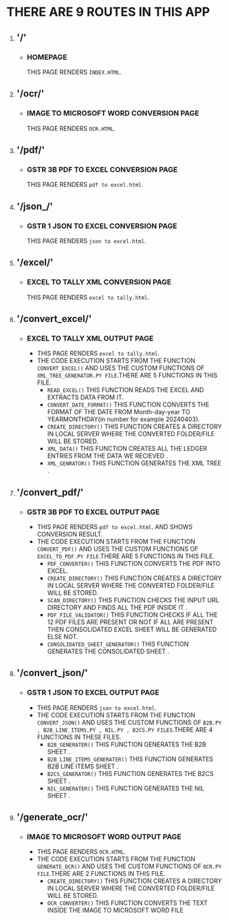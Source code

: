 # THERE ARE 9 ROUTES IN THIS APP 

1. ## '/'
    - ### HOMEPAGE 
        THIS PAGE RENDERS `INDEX.HTML`.
2. ## '/ocr/'
    - ### IMAGE TO MICROSOFT WORD CONVERSION PAGE 
        THIS PAGE RENDERS `OCR.HTML`.
3. ## '/pdf/'
    - ### GSTR 3B PDF TO EXCEL CONVERSION PAGE 
        THIS PAGE RENDERS `pdf to excel.html`.
4. ## '/json_/'
    - ### GSTR 1 JSON TO EXCEL CONVERSION PAGE
        THIS PAGE RENDERS `json to excel.html`.
5. ## '/excel/'
    - ### EXCEL TO TALLY XML CONVERSION PAGE
        THIS PAGE RENDERS `excel to tally.html`.
6. ## '/convert_excel/'
    - ### EXCEL TO TALLY XML OUTPUT PAGE
        - THIS PAGE RENDERS `excel to tally.html`.
        - THE CODE EXECUTION STARTS FROM THE FUNCTION `CONVERT_EXCEL()` AND USES THE CUSTOM FUNCTIONS OF `XML_TREE_GENERATOR.PY FILE`.THERE ARE 5 FUNCTIONS IN THIS FILE.
           -  `READ_EXCEL()` THIS FUNCTION READS THE EXCEL AND EXTRACTS DATA FROM IT.
           -  `CONVERT_DATE_FORMAT()` THIS FUNCTION CONVERTS THE FORMAT OF THE DATE FROM Month-day-year TO YEARMONTHDAY(in number for example 20240403).
           -  `CREATE_DIRECTORY()` THIS FUNCTION CREATES A DIRECTORY IN LOCAL SERVER WHERE THE CONVERTED FOLDER/FILE WILL BE STORED.
           -  `XML_DATA()` THIS FUNCTION CREATES ALL THE LEDGER ENTRIES FROM THE DATA WE RECIEVED .
           -  `XML_GENRATOR()` THIS FUNCTION GENERATES THE XML TREE .
7. ## '/convert_pdf/'
    - ### GSTR 3B PDF TO EXCEL OUTPUT PAGE
        - THIS PAGE RENDERS `pdf to excel.html`. AND SHOWS CONVERSION RESULT. 
        - THE CODE EXECUTION STARTS FROM THE FUNCTION `CONVERT_PDF()` AND USES THE CUSTOM FUNCTIONS OF `EXCEL_TO_PDF.PY FILE`.THERE ARE 5 FUNCTIONS IN THIS FILE.
            - `PDF_CONVERTER()` THIS FUNCTION CONVERTS THE PDF INTO EXCEL.
            - `CREATE_DIRECTORY()` THIS FUNCTION CREATES A DIRECTORY IN LOCAL SERVER WHERE THE CONVERTED FOLDER/FILE WILL BE STORED.
            - `SCAN_DIRECTORY()` THIS FUNCTION CHECKS THE INPUT URL DIRECTORY AND FINDS ALL THE PDF INSIDE IT .
            - `PDF_FILE_VALIDATOR()` THIS FUNCTION CHECKS IF ALL THE 12 PDF FILES ARE PRESENT OR NOT IF ALL ARE PRESENT THEN CONSOLIDATED EXCEL SHEET WILL BE GENERATED ELSE NOT.
            - `CONSOLIDATED_SHEET_GENERATOR()` THIS FUNCTION GENERATES THE CONSOLIDATED SHEET .
8. ## '/convert_json/'
    - ### GSTR 1 JSON TO EXCEL OUTPUT PAGE
        - THIS PAGE RENDERS `json to excel.html`.
        - THE CODE EXECUTION STARTS FROM THE FUNCTION `CONVERT_JSON()` AND USES THE CUSTOM FUNCTIONS OF `B2B.PY , B2B_LINE_ITEMS.PY , NIL.PY , B2CS.PY FILES`.THERE ARE 4 FUNCTIONS IN THESE FILES.
            - `B2B_GENERATER()` THIS FUNCTION GENERATES THE B2B SHEET .
            - `B2B_LINE_ITEMS_GENERATER()` THIS FUNCTION GENERATES B2B LINE ITEMS SHEET .
            - `B2CS_GENERATOR()` THIS FUNCTION GENERATES THE B2CS SHEET .
            - `NIL_GENERATER()` THIS FUNCTION GENERATES THE NIL SHEET .
9. ## '/generate_ocr/'
    - ### IMAGE TO MICROSOFT WORD OUTPUT PAGE
        - THIS PAGE RENDERS `OCR.HTML`.
        - THE CODE EXECUTION STARTS FROM THE FUNCTION `GENERATE_OCR()` AND USES THE CUSTOM FUNCTIONS OF `OCR.PY FILE`.THERE ARE 2 FUNCTIONS IN THIS FILE.
            - `CREATE_DIRECTORY()` THIS FUNCTION CREATES A DIRECTORY IN LOCAL SERVER WHERE THE CONVERTED FOLDER/FILE WILL BE STORED.
            - `OCR_CONVERTER()` THIS FUNCTION CONVERTS THE TEXT INSIDE THE IMAGE TO MICROSOFT WORD FILE

